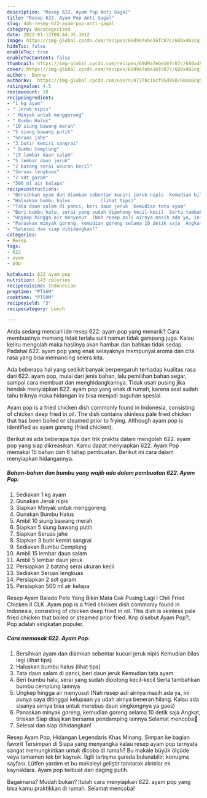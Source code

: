 ```yaml
---
description: "Resep 622. Ayam Pop Anti Gagal"
title: "Resep 622. Ayam Pop Anti Gagal"
slug: 446-resep-622-ayam-pop-anti-gagal
category: Uncategorized
date: 2022-01-12T08:44:35.381Z
image: https://img-global.cpcdn.com/recipes/69d9a7ebe16fc07c/680x482cq70/622-ayam-pop-foto-resep-utama.jpg
hideToc: false
enableToc: true
enableTocContent: false
thumbnail: https://img-global.cpcdn.com/recipes/69d9a7ebe16fc07c/680x482cq70/622-ayam-pop-foto-resep-utama.jpg
cover: https://img-global.cpcdn.com/recipes/69d9a7ebe16fc07c/680x482cq70/622-ayam-pop-foto-resep-utama.jpg
author:  Bunna
authorAv:  https://img-global.cpcdn.com/users/47278c1acf95d958/60x60cq50/avatar.jpg
ratingvalue: 4.5
reviewcount: 18
recipeingredient:
- "1 kg ayam"
- " Jeruk nipis"
- " Minyak untuk menggoreng"
- " Bumbu Halus"
- "10 siung bawang merah"
- "5 siung bawang putih"
- "Seruas jahe"
- "3 butir kemiri sangrai"
- " Bumbu Cemplung"
- "15 lembar daun salam"
- "5 lembar daun jeruk"
- "2 batang serai ukuran kecil"
- "Seruas lengkuas"
- "2 sdt garam"
- "500 ml air kelapa"
recipeinstructions:
- "Bersihkan ayam dan diamkan sebentar kucuri jeruk nipis  Kemudian bilas lagi           (lihat tips)"
- "Haluskan bumbu halus           (lihat tips)"
- "Tata daun salam di panci, beri daun jeruk  Kemudian tata ayam"
- "Beri bumbu halu, serai yang sudah dipotong kecil-kecil  Serta tambahkan bumbu cemplung lainnya"
- "Ungkep hingga air menyusut  (Nah resep asli airnya masih ada ya, ini punya saya ditinggal kelupaan ya udah airnya beneran hilang. Kalau ada sisanya airnya bisa untuk merebus daun singkongnya ya gaes)"
- "Panaskan minyak goreng, kemudian goreng selama 10 detik saja  Angkat, tiriskan  Siap disajikan bersama pendamping lainnya  Selamat mencoba💜"
- "Selesai dan siap dihidangkan!"
categories:
- Resep
tags:
- 622
- ayam
- pop

katakunci: 622 ayam pop 
nutrition: 143 calories
recipecuisine: Indonesian
preptime: "PT16M"
cooktime: "PT59M"
recipeyield: "3"
recipecategory: Lunch

---
```



Anda sedang mencari ide resep 622. ayam pop yang menarik? Cara membuatnya memang tidak terlalu sulit namun tidak gampang juga. Kalau keliru mengolah maka hasilnya akan hambar dan bahkan tidak sedap. Padahal 622. ayam pop yang enak selayaknya mempunyai aroma dan cita rasa yang bisa memancing selera kita.


Ada beberapa hal yang sedikit banyak berpengaruh terhadap kualitas rasa dari 622. ayam pop, mulai dari jenis bahan, lalu pemilihan bahan segar, sampai cara membuat dan menghidangkannya. Tidak usah pusing jika hendak menyiapkan 622. ayam pop yang enak di rumah, karena asal sudah tahu triknya maka hidangan ini bisa menjadi suguhan spesial.

Ayam pop is a fried chicken dish commonly found in Indonesia, consisting of chicken deep fried in oil. The dish contains skinless pale fried chicken that has been boiled or steamed prior to frying. Although ayam pop is identified as ayam goreng (fried chicken).


Berikut ini ada beberapa tips dan trik praktis dalam mengolah 622. ayam pop yang siap dikreasikan. Kamu dapat menyiapkan 622. Ayam Pop memakai 15 bahan dan 6 tahap pembuatan. Berikut ini cara dalam menyiapkan hidangannya.

<!--inarticleads1-->

##### Bahan-bahan dan bumbu yang wajib ada dalam pembuatan 622. Ayam Pop:

1. Sediakan 1 kg ayam
1. Gunakan  Jeruk nipis
1. Siapkan  Minyak untuk menggoreng
1. Gunakan  Bumbu Halus
1. Ambil 10 siung bawang merah
1. Siapkan 5 siung bawang putih
1. Siapkan Seruas jahe
1. Siapkan 3 butir kemiri sangrai
1. Sediakan  Bumbu Cemplung
1. Ambil 15 lembar daun salam
1. Ambil 5 lembar daun jeruk
1. Persiapkan 2 batang serai ukuran kecil
1. Sediakan Seruas lengkuas
1. Persiapkan 2 sdt garam
1. Persiapkan 500 ml air kelapa


Resep Ayam Balado Pete Yang Bikin Mata Gak Pusing Lagi I Chili Fried Chicken II CLK. Ayam pop is a fried chicken dish commonly found in Indonesia, consisting of chicken deep fried in oil. This dish is skinless pale fried chicken that boiled or steamed prior fried. Knp disebut Ayam Pop?, Pop adalah singkatan populer. 

<!--inarticleads2-->

##### Cara memasak 622. Ayam Pop:

1. Bersihkan ayam dan diamkan sebentar kucuri jeruk nipis  Kemudian bilas lagi           (lihat tips)
1. Haluskan bumbu halus           (lihat tips)
1. Tata daun salam di panci, beri daun jeruk  Kemudian tata ayam
1. Beri bumbu halu, serai yang sudah dipotong kecil-kecil  Serta tambahkan bumbu cemplung lainnya
1. Ungkep hingga air menyusut  (Nah resep asli airnya masih ada ya, ini punya saya ditinggal kelupaan ya udah airnya beneran hilang. Kalau ada sisanya airnya bisa untuk merebus daun singkongnya ya gaes)
1. Panaskan minyak goreng, kemudian goreng selama 10 detik saja  Angkat, tiriskan  Siap disajikan bersama pendamping lainnya  Selamat mencoba💜
1. Selesai dan siap dihidangkan!

Resep Ayam Pop, Hidangan Legendaris Khas Minang. Simpan ke bagian favorit Tersimpan di Siapa yang menyangka kalau resep ayam pop ternyata sangat memungkinkan untuk dicoba di rumah? Bu makale büyük ölçüde veya tamamen tek bir kaynak. İlgili tartışma şurada bulunabilir: konuşma sayfası. Lütfen yardım et bu makaleyi geliştir tanıtarak alıntılar ek kaynaklara. Ayam pop terbuat dari daging putih. 

Bagaimana? Mudah bukan? Itulah cara menyiapkan 622. ayam pop yang bisa kamu praktikkan di rumah. Selamat mencoba!
